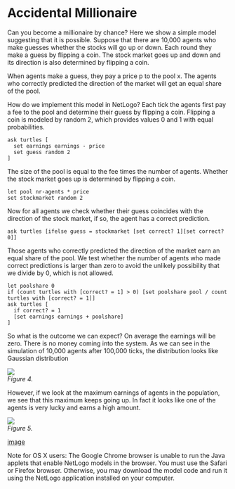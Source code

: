 # Accidental Millionaire
Can you become a millionaire by chance? Here we show a simple model suggesting that it is possible. Suppose that there are 10,000 agents who make guesses whether the stocks will go up or down. Each round they make a guess by flipping a coin. The stock market goes up and down and its direction is also determined by flipping a coin.

When agents make a guess, they pay a price p to the pool x. The agents who correctly predicted the direction of the market will get an equal share of the pool.

How do we implement this model in NetLogo? Each tick the agents first pay a fee to the pool and determine their guess by flipping a coin. Flipping a coin is modeled by random 2, which provides values 0 and 1 with equal probabilities.
```
ask turtles [
  set earnings earnings - price
  set guess random 2
]
```
The size of the pool is equal to the fee times the number of agents. Whether the stock market goes up is determined by flipping a coin.
```
let pool nr-agents * price
set stockmarket random 2
```
Now for all agents we check whether their guess coincides with the direction of the stock market, if so, the agent has a correct prediction.
```
ask turtles [ifelse guess = stockmarket [set correct? 1][set correct? 0]]
```
Those agents who correctly predicted the direction of the market earn an equal share of the pool. We test whether the number of agents who made correct predictions is larger than zero to avoid the unlikely possibility that we divide by 0, which is not allowed.
```
let poolshare 0
if (count turtles with [correct? = 1] > 0) [set poolshare pool / count turtles with [correct? = 1]]
ask turtles [
  if correct? = 1
  [set earnings earnings + poolshare]
]
```
So what is the outcome we can expect? On average the earnings will be zero. There is no money coming into the system. As we can see in the simulation of 10,000 agents after 100,000 ticks, the distribution looks like Gaussian distribution

![](https://raw.githubusercontent.com/comses/intro-to-abm/master/assets/images/Ch_5_Fig_4.png)<br>*Figure 4.*

However, if we look at the maximum earnings of agents in the population, we see that this maximum keeps going up. In fact it looks like one of the agents is very lucky and earns a high amount.

![](https://raw.githubusercontent.com/comses/intro-to-abm/master/assets/images/Ch_5_Fig_5.png)<br>*Figure 5.*

[image](https://www.openabm.org/book/33102/52-accidental-millionaire)

Note for OS X users: The Google Chrome browser is unable to run the Java applets that enable NetLogo models in the browser. You must use the Safari or Firefox browser. Otherwise, you may download the model code and run it using the NetLogo application installed on your computer.
